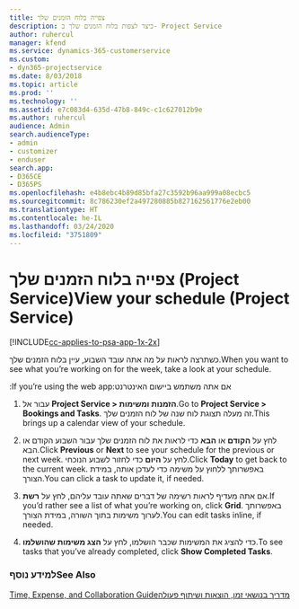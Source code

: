 ```yaml
---
title: ‏‫צפייה בלוח הזמנים שלך
description: כיצד לצפות בלוח הזמנים שלך ב- Project Service
author: ruhercul
manager: kfend
ms.service: dynamics-365-customerservice
ms.custom:
- dyn365-projectservice
ms.date: 8/03/2018
ms.topic: article
ms.prod: ''
ms.technology: ''
ms.assetid: e7c083d4-635d-47b8-849c-c1c627012b9e
ms.author: ruhercul
audience: Admin
search.audienceType:
- admin
- customizer
- enduser
search.app:
- D365CE
- D365PS
ms.openlocfilehash: e4b8ebc4b89d85bfa27c3592b96aa999a08ecbc5
ms.sourcegitcommit: 8c786230ef2a497280885b827162561776e2eb00
ms.translationtype: HT
ms.contentlocale: he-IL
ms.lasthandoff: 03/24/2020
ms.locfileid: "3751809"
---
```

# <a name="view-your-schedule-project-service"></a><span data-ttu-id="e7cfc-103">צפייה בלוח הזמנים שלך (Project Service)</span><span class="sxs-lookup"><span data-stu-id="e7cfc-103">View your schedule (Project Service)</span></span>

[!INCLUDE[cc-applies-to-psa-app-1x-2x](../includes/cc-applies-to-psa-app-1x-2x.md)]

<span data-ttu-id="e7cfc-104">כשתרצה לראות על מה אתה עובד השבוע, עיין בלוח הזמנים שלך.</span><span class="sxs-lookup"><span data-stu-id="e7cfc-104">When you want to see what you’re working on for the week, take a look at your schedule.</span></span>  
  
 <span data-ttu-id="e7cfc-105">אם אתה משתמש ‏‫ביישום האינטרנט:</span><span class="sxs-lookup"><span data-stu-id="e7cfc-105">If you’re using the web app:</span></span>  
  
1.  <span data-ttu-id="e7cfc-106">עבור אל **Project Service > הזמנות ומשימות**.</span><span class="sxs-lookup"><span data-stu-id="e7cfc-106">Go to **Project Service > Bookings and Tasks**.</span></span> <span data-ttu-id="e7cfc-107">זה מעלה תצוגת לוח שנה של לוח הזמנים שלך.</span><span class="sxs-lookup"><span data-stu-id="e7cfc-107">This brings up a calendar view of your schedule.</span></span>  
  
2.  <span data-ttu-id="e7cfc-108">לחץ על **הקודם** או **הבא** כדי לראות את לוח הזמנים שלך עבור השבוע הקודם או הבא.</span><span class="sxs-lookup"><span data-stu-id="e7cfc-108">Click **Previous** or **Next** to see your schedule for the previous or next week.</span></span> <span data-ttu-id="e7cfc-109">לחץ על **היום** כדי לחזור לשבוע הנוכחי.</span><span class="sxs-lookup"><span data-stu-id="e7cfc-109">Click **Today** to get back to the current week.</span></span> <span data-ttu-id="e7cfc-110">באפשרותך ללחוץ על משימה כדי לעדכן אותה, במידת הצורך.</span><span class="sxs-lookup"><span data-stu-id="e7cfc-110">You can click a task to update it, if needed.</span></span>  
  
3.  <span data-ttu-id="e7cfc-111">אם אתה מעדיף לראות רשימה של דברים שאתה עובד עליהם, לחץ על **רשת**.</span><span class="sxs-lookup"><span data-stu-id="e7cfc-111">If you’d rather see a list of what you’re working on, click **Grid**.</span></span> <span data-ttu-id="e7cfc-112">באפשרותך לערוך משימות בתוך השורה, במידת הצורך.</span><span class="sxs-lookup"><span data-stu-id="e7cfc-112">You can edit tasks inline, if needed.</span></span>  
  
4.  <span data-ttu-id="e7cfc-113">כדי להציג את המשימות שכבר הושלמו, לחץ על **הצג משימות שהושלמו**.</span><span class="sxs-lookup"><span data-stu-id="e7cfc-113">To see tasks that you’ve already completed, click **Show Completed Tasks**.</span></span>  
  
### <a name="see-also"></a><span data-ttu-id="e7cfc-114">למידע נוסף</span><span class="sxs-lookup"><span data-stu-id="e7cfc-114">See Also</span></span>  
 [<span data-ttu-id="e7cfc-115">‏‫מדריך בנושאי זמן, הוצאות ושיתוף פעולה</span><span class="sxs-lookup"><span data-stu-id="e7cfc-115">Time, Expense, and Collaboration Guide</span></span>](../project-service/time-expense-collaboration-guide.md)
